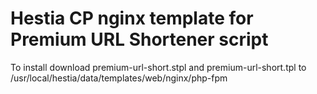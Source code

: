# Hestia CP nginx template for Premium URL Shortener script

To install download premium-url-short.stpl and premium-url-short.tpl to /usr/local/hestia/data/templates/web/nginx/php-fpm
